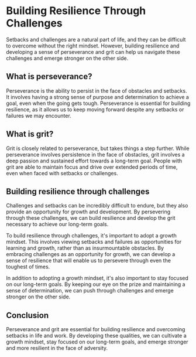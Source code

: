 Building Resilience Through Challenges
========================================================================

Setbacks and challenges are a natural part of life, and they can be difficult to overcome without the right mindset. However, building resilience and developing a sense of perseverance and grit can help us navigate these challenges and emerge stronger on the other side.

What is perseverance?
---------------------

Perseverance is the ability to persist in the face of obstacles and setbacks. It involves having a strong sense of purpose and determination to achieve a goal, even when the going gets tough. Perseverance is essential for building resilience, as it allows us to keep moving forward despite any setbacks or failures we may encounter.

What is grit?
-------------

Grit is closely related to perseverance, but takes things a step further. While perseverance involves persistence in the face of obstacles, grit involves a deep passion and sustained effort towards a long-term goal. People with grit are able to maintain focus and drive over extended periods of time, even when faced with setbacks or challenges.

Building resilience through challenges
--------------------------------------

Challenges and setbacks can be incredibly difficult to endure, but they also provide an opportunity for growth and development. By persevering through these challenges, we can build resilience and develop the grit necessary to achieve our long-term goals.

To build resilience through challenges, it's important to adopt a growth mindset. This involves viewing setbacks and failures as opportunities for learning and growth, rather than as insurmountable obstacles. By embracing challenges as an opportunity for growth, we can develop a sense of resilience that will enable us to persevere through even the toughest of times.

In addition to adopting a growth mindset, it's also important to stay focused on our long-term goals. By keeping our eye on the prize and maintaining a sense of determination, we can push through challenges and emerge stronger on the other side.

Conclusion
----------

Perseverance and grit are essential for building resilience and overcoming setbacks in life and work. By developing these qualities, we can cultivate a growth mindset, stay focused on our long-term goals, and emerge stronger and more resilient in the face of adversity.
